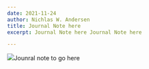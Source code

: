 ```yaml
---
date: 2021-11-24
author: Nichlas W. Andersen
title: Journal Note here
excerpt: Journal Note here Journal Note here

---
```

![](/uploads/mike-dorner-173502-unsplash.jpg)Jounral note to go here